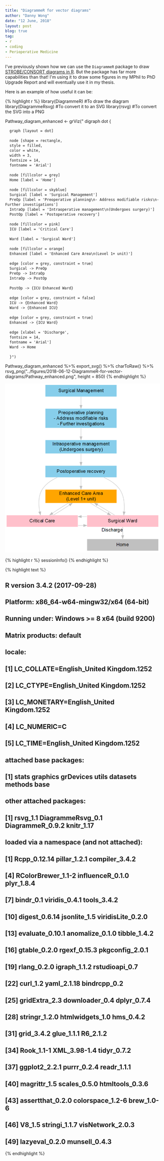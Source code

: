 ```yaml
---
title: "DiagrammeR for vector diagrams"
author: "Danny Wong"
date: "12 June, 2018"
layout: post
blog: true
tag:
- r
- coding
- Perioperative Medicine
---
```


I've previously shown how we can use the `DiagrammeR` package to draw [STROBE/CONSORT diagrams in R](http://dannyjnwong.github.io/STROBE-CONSORT-Diagrams-in-R/). But the package has far more capabilities than that! I'm using it to draw some figures in my MPhil to PhD Upgrade Report and will eventually use it in my thesis.

Here is an example of how useful it can be:


{% highlight r %}
library(DiagrammeR)    #To draw the diagram
library(DiagrammeRsvg) #To convert it to an SVG
library(rsvg)          #To convert the SVG into a PNG

Pathway_diagram_enhanced <- grViz("
digraph dot {
      
      graph [layout = dot]
      
      node [shape = rectangle,
      style = filled,
      color = white,
      width = 3,
      fontsize = 14,
      fontname = 'Arial']
      
      node [fillcolor = grey]
      Home [label = 'Home']
      
      node [fillcolor = skyblue]
      Surgical [label = 'Surgical Management']
      PreOp [label = 'Preoperative planning\n- Address modifiable risks\n- Further investigations']
      IntraOp [label = 'Intraoperative management\n(Undergoes surgery)']
      PostOp [label = 'Postoperative recovery']
      
      node [fillcolor = pink]
      ICU [label = 'Critical Care']
      
      Ward [label = 'Surgical Ward']
      
      node [fillcolor = orange]
      Enhanced [label = 'Enhanced Care Area\n(Level 1+ unit)']
      
      edge [color = grey, constraint = true]
      Surgical -> PreOp
      PreOp -> IntraOp
      IntraOp -> PostOp
      
      PostOp -> {ICU Enhanced Ward}      
      
      edge [color = grey, constraint = false]
      ICU -> {Enhanced Ward}
      Ward -> {Enhanced ICU}

      edge [color = grey, constraint = true]
      Enhanced -> {ICU Ward}      
      
      edge [xlabel = 'Discharge',
      fontsize = 14,
      fontname = 'Arial']
      Ward -> Home

      }")

Pathway_diagram_enhanced %>% export_svg() %>% charToRaw() %>%   rsvg_png("../figures/2018-06-12-DiagrammeR-for-vector-diagrams/Pathway_enhanced.png", height = 850)
{% endhighlight %}

![Enhanced care areas (Level 1+ units) in the surgical pathway.](../figures//2018-06-12-DiagrammeR-for-vector-diagrams/Pathway_enhanced.png)


{% highlight r %}
sessionInfo()
{% endhighlight %}



{% highlight text %}
## R version 3.4.2 (2017-09-28)
## Platform: x86_64-w64-mingw32/x64 (64-bit)
## Running under: Windows >= 8 x64 (build 9200)
## 
## Matrix products: default
## 
## locale:
## [1] LC_COLLATE=English_United Kingdom.1252 
## [2] LC_CTYPE=English_United Kingdom.1252   
## [3] LC_MONETARY=English_United Kingdom.1252
## [4] LC_NUMERIC=C                           
## [5] LC_TIME=English_United Kingdom.1252    
## 
## attached base packages:
## [1] stats     graphics  grDevices utils     datasets  methods   base     
## 
## other attached packages:
## [1] rsvg_1.1          DiagrammeRsvg_0.1 DiagrammeR_0.9.2  knitr_1.17       
## 
## loaded via a namespace (and not attached):
##  [1] Rcpp_0.12.14       pillar_1.2.1       compiler_3.4.2    
##  [4] RColorBrewer_1.1-2 influenceR_0.1.0   plyr_1.8.4        
##  [7] bindr_0.1          viridis_0.4.1      tools_3.4.2       
## [10] digest_0.6.14      jsonlite_1.5       viridisLite_0.2.0 
## [13] evaluate_0.10.1    anomalize_0.1.0    tibble_1.4.2      
## [16] gtable_0.2.0       rgexf_0.15.3       pkgconfig_2.0.1   
## [19] rlang_0.2.0        igraph_1.1.2       rstudioapi_0.7    
## [22] curl_1.2           yaml_2.1.18        bindrcpp_0.2      
## [25] gridExtra_2.3      downloader_0.4     dplyr_0.7.4       
## [28] stringr_1.2.0      htmlwidgets_1.0    hms_0.4.2         
## [31] grid_3.4.2         glue_1.1.1         R6_2.1.2          
## [34] Rook_1.1-1         XML_3.98-1.4       tidyr_0.7.2       
## [37] ggplot2_2.2.1      purrr_0.2.4        readr_1.1.1       
## [40] magrittr_1.5       scales_0.5.0       htmltools_0.3.6   
## [43] assertthat_0.2.0   colorspace_1.2-6   brew_1.0-6        
## [46] V8_1.5             stringi_1.1.7      visNetwork_2.0.3  
## [49] lazyeval_0.2.0     munsell_0.4.3
{% endhighlight %}
